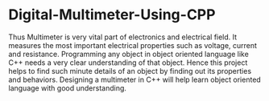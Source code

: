 # Digital-Multimeter-Using-CPP

Thus Multimeter is very vital part of electronics and electrical field. It measures the most important electrical properties such as voltage, current and resistance. Programming any object in object oriented language like C++ needs a very clear understanding of that object. Hence this project helps to find such minute details of an object by finding out its properties and behaviors. Designing a multimeter in C++ will help learn object oriented language with good understanding.
